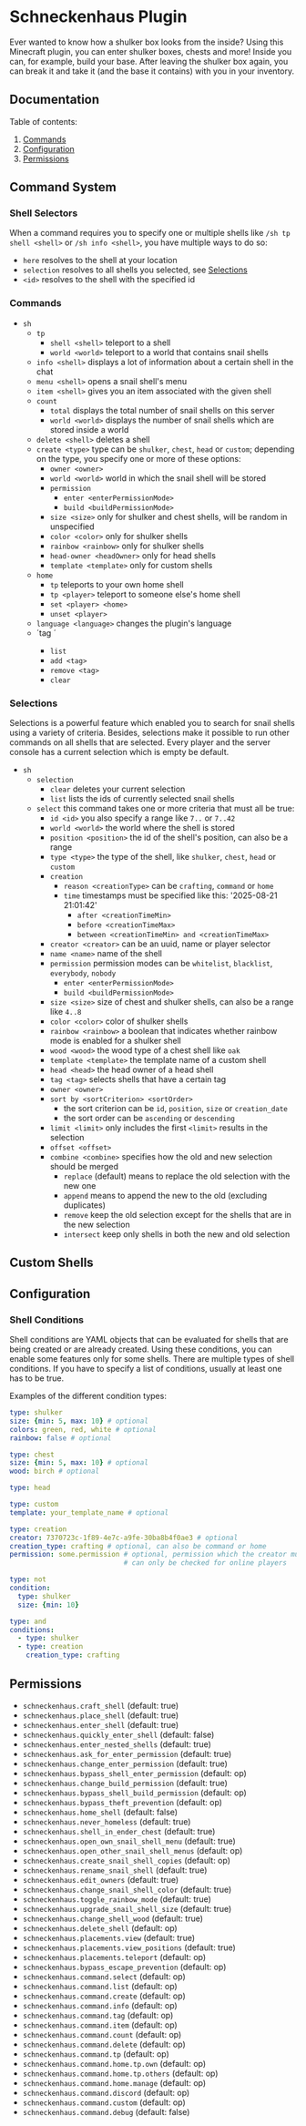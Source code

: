 # Schneckenhaus Plugin
Ever wanted to know how a shulker box looks from the inside? 
Using this Minecraft plugin, you can enter shulker boxes, chests and more!
Inside you can, for example, build your base.
After leaving the shulker box again, you can break it and take it (and the base it contains) with you in your inventory.

## Documentation

Table of contents:
1. [Commands](#command-system)
2. [Configuration](#configuration)
3. [Permissions](#permissions)

## Command System

### Shell Selectors

When a command requires you to specify one or multiple shells like `/sh tp shell <shell>` or `/sh info <shell>`,
you have multiple ways to do so:

- `here` resolves to the shell at your location
- `selection` resolves to all shells you selected, see [Selections](#selections)
- `<id>` resolves to the shell with the specified id

### Commands

- `sh`
  - `tp`
    - `shell <shell>` teleport to a shell
    - `world <world>` teleport to a world that contains snail shells
  - `info <shell>` displays a lot of information about a certain shell in the chat
  - `menu <shell>` opens a snail shell's menu
  - `item <shell>` gives you an item associated with the given shell
  - `count`
    - `total` displays the total number of snail shells on this server
    - `world <world>` displays the number of snail shells which are stored inside a world
  - `delete <shell>` deletes a shell
  - `create <type>` type can be `shulker`, `chest`, `head` or `custom`; depending on the type, you specify one or more of these options:
    - `owner <owner>`
    - `world <world>` world in which the snail shell will be stored
    - `permission`
      - `enter <enterPermissionMode>`
      - `build <buildPermissionMode>`
    - `size <size>` only for shulker and chest shells, will be random in unspecified
    - `color <color>` only for shulker shells
    - `rainbow <rainbow>` only for shulker shells
    - `head-owner <headOwner>` only for head shells
    - `template <template>` only for custom shells
  - `home`
    - `tp` teleports to your own home shell
    - `tp <player>` teleport to someone else's home shell
    - `set <player> <home>`
    - `unset <player>`
  - `language <language>` changes the plugin's language
  - ´tag <shell>´
    - `list`
    - `add <tag>`
    - `remove <tag>`
    - `clear`

### Selections

Selections is a powerful feature which enabled you to search for snail shells using a variety of criteria. Besides,
selections make it possible to run other commands on all shells that are selected.
Every player and the server console has a current selection which is empty be default.

- `sh`
  - `selection`
    - `clear` deletes your current selection
    - `list` lists the ids of currently selected snail shells
  - `select` this command takes one or more criteria that must all be true:
    - `id <id>` you also specify a range like `7..` or `7..42` 
    - `world <world>` the world where the shell is stored
    - `position <position>` the id of the shell's position, can also be a range
    - `type <type>` the type of the shell, like `shulker`, `chest`, `head` or `custom`
    - `creation`
      - `reason <creationType>` can be `crafting`, `command` or `home`
      - `time` timestamps must be specified like this: '2025-08-21 21:01:42'
        - `after <creationTimeMin>`
        - `before <creationTimeMax>`
        - `between <creationTimeMin> and <creationTimeMax>`
    - `creator <creator>` can be an uuid, name or player selector
    - `name <name>` name of the shell
    - `permission` permission modes can be `whitelist`, `blacklist`, `everybody`, `nobody`
      - `enter <enterPermissionMode>`
      - `build <buildPermissionMode>`
    - `size <size>` size of chest and shulker shells, can also be a range like `4..8`
    - `color <color>` color of shulker shells
    - `rainbow <rainbow>` a boolean that indicates whether rainbow mode is enabled for a shulker shell
    - `wood <wood>` the wood type of a chest shell like `oak`
    - `template <template>` the template name of a custom shell
    - `head <head>` the head owner of a head shell
    - `tag <tag>` selects shells that have a certain tag
    - `owner <owner>`
    - `sort by <sortCriterion> <sortOrder>`
      - the sort criterion can be `id`, `position`, `size` or `creation_date`
      - the sort order can be `ascending` or `descending`
    - `limit <limit>` only includes the first `<limit>` results in the selection
    - `offset <offset>`
    - `combine <combine>` specifies how the old and new selection should be merged
      - `replace` (default) means to replace the old selection with the new one
      - `append` means to append the new to the old (excluding duplicates)
      - `remove` keep the old selection except for the shells that are in the new selection
      - `intersect` keep only shells in both the new and old selection

## Custom Shells



## Configuration

### Shell Conditions

Shell conditions are YAML objects that can be evaluated for shells that are being created or are already created.
Using these conditions, you can enable some features only for some shells.
There are multiple types of shell conditions.
If you have to specify a list of conditions, usually at least one has to be true.

Examples of the different condition types:

```yaml
type: shulker
size: {min: 5, max: 10} # optional
colors: green, red, white # optional
rainbow: false # optional
```

```yaml
type: chest
size: {min: 5, max: 10} # optional
wood: birch # optional
```

```yaml
type: head
```

```yaml
type: custom
template: your_template_name # optional
```

```yaml
type: creation
creator: 7370723c-1f89-4e7c-a9fe-30ba8b4f0ae3 # optional
creation_type: crafting # optional, can also be command or home
permission: some.permission # optional, permission which the creator must have, 
                            # can only be checked for online players
```

```yaml
type: not
condition:
  type: shulker
  size: {min: 10}
```

```yaml
type: and
conditions:
  - type: shulker
  - type: creation
    creation_type: crafting
```

## Permissions

- `schneckenhaus.craft_shell` (default: true)
- `schneckenhaus.place_shell` (default: true)
- `schneckenhaus.enter_shell` (default: true)
- `schneckenhaus.quickly_enter_shell` (default: false)
- `schneckenhaus.enter_nested_shells` (default: true)
- `schneckenhaus.ask_for_enter_permission` (default: true)
- `schneckenhaus.change_enter_permission` (default: true)
- `schneckenhaus.bypass_shell_enter_permission` (default: op)
- `schneckenhaus.change_build_permission` (default: true)
- `schneckenhaus.bypass_shell_build_permission` (default: op)
- `schneckenhaus.bypass_theft_prevention` (default: op)
- `schneckenhaus.home_shell` (default: false)
- `schneckenhaus.never_homeless` (default: true)
- `schneckenhaus.shell_in_ender_chest` (default: true)
- `schneckenhaus.open_own_snail_shell_menu` (default: true)
- `schneckenhaus.open_other_snail_shell_menus` (default: op)
- `schneckenhaus.create_snail_shell_copies` (default: op)
- `schneckenhaus.rename_snail_shell` (default: true)
- `schneckenhaus.edit_owners` (default: true)
- `schneckenhaus.change_snail_shell_color` (default: true)
- `schneckenhaus.toggle_rainbow_mode` (default: true)
- `schneckenhaus.upgrade_snail_shell_size` (default: true)
- `schneckenhaus.change_shell_wood` (default: true)
- `schneckenhaus.delete_shell` (default: op)
- `schneckenhaus.placements.view` (default: true)
- `schneckenhaus.placements.view_positions` (default: true)
- `schneckenhaus.placements.teleport` (default: op)
- `schneckenhaus.bypass_escape_prevention` (default: op)
- `schneckenhaus.command.select` (default: op)
- `schneckenhaus.command.list` (default: op)
- `schneckenhaus.command.create` (default: op)
- `schneckenhaus.command.info` (default: op)
- `schneckenhaus.command.tag` (default: op)
- `schneckenhaus.command.item` (default: op)
- `schneckenhaus.command.count` (default: op)
- `schneckenhaus.command.delete` (default: op)
- `schneckenhaus.command.tp` (default: op)
- `schneckenhaus.command.home.tp.own` (default: op)
- `schneckenhaus.command.home.tp.others` (default: op)
- `schneckenhaus.command.home.manage` (default: op)
- `schneckenhaus.command.discord` (default: op)
- `schneckenhaus.command.custom` (default: op)
- `schneckenhaus.command.debug` (default: false)